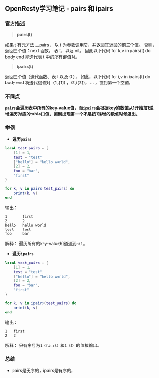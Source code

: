 ## OpenResty学习笔记 - pairs 和 ipairs

### 官方描述
> **pairs(t)**

如果 t 有元方法 __pairs， 以 t 为参数调用它，并返回其返回的前三个值。
否则，返回三个值：next 函数， 表 t，以及 nil。 因此以下代码
for k,v in pairs(t) do body end
能迭代表 t 中的所有键值对。

> **ipairs(t)**

返回三个值（迭代函数、表 t 以及 0 ）， 如此，以下代码
for i,v in ipairs(t) do body end
将迭代键值对（1,t[1]) ，(2,t[2])， ... ，直到第一个空值。

### 不同点
**`pairs`会遍历表中所有的key-value值，而`ipairs`会根据key的数值从1开始加1递增遍历对应的table[i]值，直到出现第一个不是按1递增的数值时候退出。**

### 举例
- **遍历`pairs`**
```lua
local test_pairs = {
    [1] = 1,
    test = "test",
    ["hello"] = "hello world",
    [2] = 2,
    foo = "bar",
    "first"
}

for k, v in pairs(test_pairs) do
    print(k, v)
end
```
输出：
```
1       first
2       2
hello   hello world
test    test
foo     bar
```
解释：
遍历所有的key-value知道遇到`nil`。

- **遍历`ipairs`**
```lua
local test_pairs = {
    [1] = 1,
    test = "test",
    ["hello"] = "hello world",
    [2] = 2,
    foo = "bar",
    "first"
}

for k, v in ipairs(test_pairs) do
    print(k, v)
end
```
输出：
```
1   first
2   2
```
解释：
只有序号为`1（first）`和`2（2）`的值被输出。

### 总结
- pairs是无序的，ipairs是有序的。